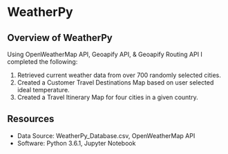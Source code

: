 # WeatherPy

## Overview of WeatherPy
Using OpenWeatherMap API, Geoapify API, & Geoapify Routing API I completed the following:

1. Retrieved current weather data from over 700 randomly selected cities.
2. Created a Customer Travel Destinations Map based on user selected ideal temperature.
3. Created a Travel Itinerary Map for four cities in a given country.

## Resources
- Data Source: WeatherPy_Database.csv, OpenWeatherMap API
- Software: Python 3.6.1, Jupyter Notebook 

